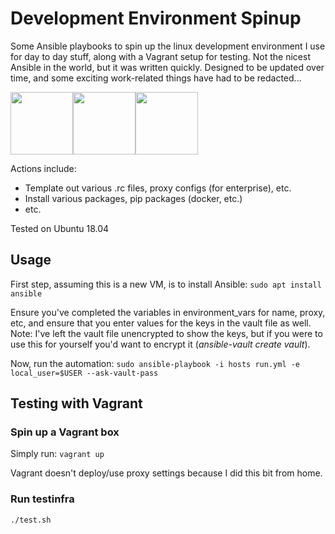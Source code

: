 # Development Environment Spinup
Some Ansible playbooks to spin up the linux development environment I use for day to day stuff, along with a Vagrant setup for testing. Not the nicest Ansible in the world, but it was written quickly. Designed to be updated over time, and some exciting work-related things have had to be redacted...

<img src="https://www.logolynx.com/images/logolynx/d0/d0b078c404f51867ea91647894c4d1c8.png" width="100"><img src="https://assets.ubuntu.com/v1/29985a98-ubuntu-logo32.png" width="100"><img src="https://cdn.freebiesupply.com/logos/large/2x/vagrant-logo-png-transparent.png" width="100">

Actions include:
* Template out various .rc files, proxy configs (for enterprise), etc.
* Install various packages, pip packages (docker, etc.)
* etc.

Tested on Ubuntu 18.04

## Usage
First step, assuming this is a new VM, is to install Ansible:
`sudo apt install ansible`

Ensure you've completed the variables in environment_vars for name, proxy, etc, and ensure that you enter values for the keys in the vault file as well. Note: I've left the vault file unencrypted to show the keys, but if you were to use this for yourself you'd want to encrypt it (_ansible-vault create vault_).

Now, run the automation:
`sudo ansible-playbook -i hosts run.yml -e local_user=$USER --ask-vault-pass`

## Testing with Vagrant
### Spin up a Vagrant box
Simply run:
`vagrant up`

Vagrant doesn't deploy/use proxy settings because I did this bit from home.

### Run testinfra
`./test.sh`
